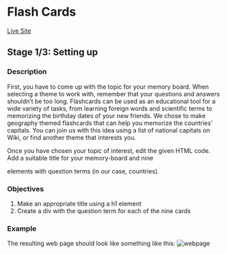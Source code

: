 # Flash Cards

[Live Site](https://carlokruger.github.io/flashcards/)

## Stage 1/3: Setting up
### Description
First, you have to come up with the topic for your memory board. When selecting a theme to work with, remember that your questions and answers shouldn’t be too long. Flashcards can be used as an educational tool for a wide variety of tasks, from learning foreign words and scientific terms to memorizing the birthday dates of your new friends. We chose to make geography themed flashcards that can help you memorize the countries' capitals. You can join us with this idea using a list of national capitals on Wiki, or find another theme that interests you.

Once you have chosen your topic of interest, edit the given HTML code. Add a suitable title for your memory-board and nine <div> elements with question terms (in our case, countries).

### Objectives
1. Make an appropriate title using a h1 element
2. Create a div with the question term for each of the nine cards

### Example
The resulting web page should look like something like this:
![webpage](https://ucarecdn.com/96deadba-f61a-4d6d-b3a5-b48a3bb376cc/)